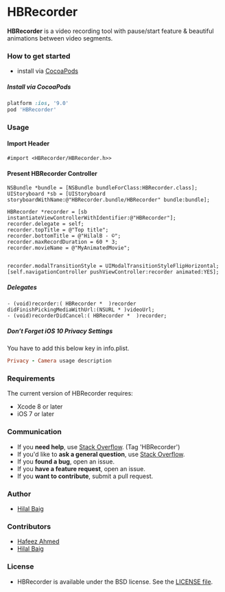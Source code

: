 # HBRecorder
**HBRecorder** is a video recording tool with pause/start feature & beautiful animations between video segments.

### How to get started
- install via [CocoaPods](http://cocoapods.org)


##### Install via CocoaPods

```ruby
platform :ios, '9.0'
pod 'HBRecorder'
```

### Usage

#### Import Header
`#import <HBRecorder/HBRecorder.h>>`

#### Present HBRecorder Controller

```objc
NSBundle *bundle = [NSBundle bundleForClass:HBRecorder.class];
UIStoryboard *sb = [UIStoryboard storyboardWithName:@"HBRecorder.bundle/HBRecorder" bundle:bundle];

HBRecorder *recorder = [sb instantiateViewControllerWithIdentifier:@"HBRecorder"];
recorder.delegate = self;
recorder.topTitle = @"Top title";
recorder.bottomTitle = @"HilalB - ©";
recorder.maxRecordDuration = 60 * 3;
recorder.movieName = @"MyAnimatedMovie";


recorder.modalTransitionStyle = UIModalTransitionStyleFlipHorizontal;
[self.navigationController pushViewController:recorder animated:YES];
```

##### Delegates
```objc
- (void)recorder:( HBRecorder *  )recorder  didFinishPickingMediaWithUrl:(NSURL * )videoUrl;
- (void)recorderDidCancel:( HBRecorder *  )recorder;
```

##### Don’t Forget iOS 10 Privacy Settings
You have to add this below key in info.plist.
```ruby
Privacy - Camera usage description
```



### Requirements 
The current version of HBRecorder requires:
- Xcode 8 or later
- iOS 7 or later


### Communication

- If you **need help**, use [Stack Overflow](http://stackoverflow.com/questions/tagged/hbrecorder). (Tag 'HBRecorder')
- If you'd like to **ask a general question**, use [Stack Overflow](http://stackoverflow.com/questions/tagged/hbrecorder).
- If you **found a bug**, open an issue.
- If you **have a feature request**, open an issue.
- If you **want to contribute**, submit a pull request.

### Author
- [Hilal Baig](https://github.com/hilalbaig)


### Contributors
- [Hafeez Ahmed](https://github.com/imhafeezkpk)
- [Hilal Baig](https://github.com/hilalbaig)


### License
- HBRecorder is available under the BSD license. See the [LICENSE file](https://github.com/HBRecorder/HBRecorder/blob/master/LICENSE.txt).

